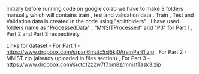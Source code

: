 Initially before running code on google colab we have to make 3 folders manually which will contains train , test and validation data . Train , Test and Validation data is created in the code using "splitfolders" . I have used folders name as "ProcessedData" , "MNSITProcessed" and "P3" for Part 1 , Part 2 and Part 3 respectively . 

Links for dataset  - 
For Part 1 - https://www.dropbox.com/s/pan6mutc5xj5kj0/trainPart1.zip , 
For Part 2 - MNIST.zip (already uploaded in files section) , 
For Part 3 - https://www.dropbox.com/s/otc12z2w7f7xm8z/mnistTask3.zip
